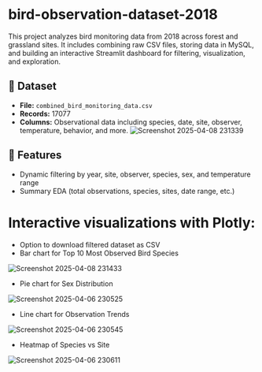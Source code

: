 # bird-observation-dataset-2018
This project analyzes bird monitoring data from 2018 across forest and grassland sites. It includes combining raw CSV files, storing data in MySQL, and building an interactive Streamlit dashboard for filtering, visualization, and exploration.
## 📁 Dataset

- **File:** `combined_bird_monitoring_data.csv`
- **Records:** 17077
- **Columns:** Observational data including species, date, site, observer, temperature, behavior, and more.
![Screenshot 2025-04-08 231339](https://github.com/user-attachments/assets/3ff71967-d1d6-464c-9ba4-9d7a010ca68d)
## 🚀 Features

- Dynamic filtering by year, site, observer, species, sex, and temperature range
- Summary EDA (total observations, species, sites, date range, etc.)

# Interactive visualizations with Plotly:
- Option to download filtered dataset as CSV
- Bar chart for Top 10 Most Observed Bird Species

 ![Screenshot 2025-04-08 231433](https://github.com/user-attachments/assets/c84469e6-b189-40cc-93d6-173340feac8c)

- Pie chart for Sex Distribution

![Screenshot 2025-04-06 230525](https://github.com/user-attachments/assets/19c54ba7-c0f6-415e-be50-d1634ad2874b)
- Line chart for Observation Trends
 
![Screenshot 2025-04-06 230545](https://github.com/user-attachments/assets/372b7106-18a9-44fa-8055-3269a437f2f0)
- Heatmap of Species vs Site
  
![Screenshot 2025-04-06 230611](https://github.com/user-attachments/assets/5c638458-266a-4df2-95db-cb597d9094f2)


